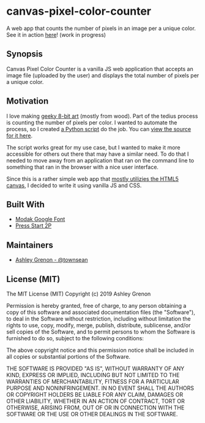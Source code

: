 # canvas-pixel-color-counter
A web app that counts the number of pixels in an image per a unique color. See it in action [here](http://townsean.github.io/canvas-pixel-color-counter)! (work in progress)

## Synopsis
Canvas Pixel Color Counter is a vanilla JS web application that accepts an image file (uploaded by the user) and displays the total number of pixels per a unique color. 

## Motivation
I love making [geeky 8-bit art](https://www.ashleygrenon.com/tag/8-bit/) (mostly from wood). Part of the tedius process is counting the number of pixels per color. I wanted to automate the process, so I created [a Python script](https://www.thecodingcouple.com/counting-pixels-by-color-in-python-with-pillow-a-pil-fork/) do the job. You can [view the source for it here](https://github.com/townsean/pixel-color-count).

The script works great for my use case, but I wanted to make it more accessible for others out there that may have a similar need. To do that I needed to move away from an application that ran on the command line to something that ran in the browser with a nice user interface.

Since this is a rather simple web app that [mostly utilizies the HTML5 canvas](https://developer.mozilla.org/en-US/docs/Web/API/Canvas_API/Tutorial/Pixel_manipulation_with_canvas), I decided to write it using vanilla JS and CSS.

## Built With

* [Modak Google Font](https://fonts.google.com/specimen/Modak)
* [Press Start 2P](https://fonts.google.com/specimen/Press+Start+2P)

## Maintainers

* [Ashley Grenon - @townsean](https://github.com/townsean)

## License (MIT)

The MIT License (MIT) Copyright (c) 2019 Ashley Grenon

Permission is hereby granted, free of charge, to any person obtaining a copy of this software and associated documentation files (the "Software"), to deal in the Software without restriction, including without limitation the rights to use, copy, modify, merge, publish, distribute, sublicense, and/or sell copies of the Software, and to permit persons to whom the Software is furnished to do so, subject to the following conditions:

The above copyright notice and this permission notice shall be included in all copies or substantial portions of the Software.

THE SOFTWARE IS PROVIDED "AS IS", WITHOUT WARRANTY OF ANY KIND, EXPRESS OR IMPLIED, INCLUDING BUT NOT LIMITED TO THE WARRANTIES OF MERCHANTABILITY, FITNESS FOR A PARTICULAR PURPOSE AND NONINFRINGEMENT. IN NO EVENT SHALL THE AUTHORS OR COPYRIGHT HOLDERS BE LIABLE FOR ANY CLAIM, DAMAGES OR OTHER LIABILITY, WHETHER IN AN ACTION OF CONTRACT, TORT OR OTHERWISE, ARISING FROM, OUT OF OR IN CONNECTION WITH THE SOFTWARE OR THE USE OR OTHER DEALINGS IN THE SOFTWARE.
